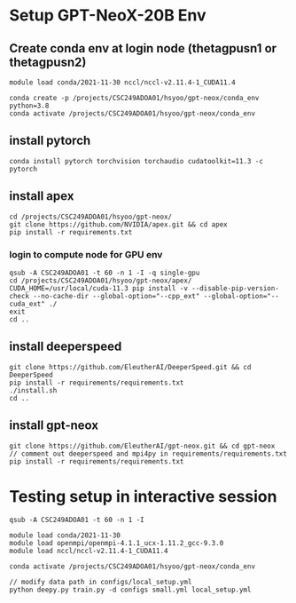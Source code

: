 # Setup GPT-NeoX-20B Env

## Create conda env at login node (thetagpusn1 or thetagpusn2)
```
module load conda/2021-11-30 nccl/nccl-v2.11.4-1_CUDA11.4

conda create -p /projects/CSC249ADOA01/hsyoo/gpt-neox/conda_env python=3.8
conda activate /projects/CSC249ADOA01/hsyoo/gpt-neox/conda_env
```

## install pytorch
```
conda install pytorch torchvision torchaudio cudatoolkit=11.3 -c pytorch
```

## install apex
```
cd /projects/CSC249ADOA01/hsyoo/gpt-neox/
git clone https://github.com/NVIDIA/apex.git && cd apex
pip install -r requirements.txt
```

### login to compute node for GPU env
```
qsub -A CSC249ADOA01 -t 60 -n 1 -I -q single-gpu
cd /projects/CSC249ADOA01/hsyoo/gpt-neox/apex/
CUDA_HOME=/usr/local/cuda-11.3 pip install -v --disable-pip-version-check --no-cache-dir --global-option="--cpp_ext" --global-option="--cuda_ext" ./
exit
cd ..
```

## install deeperspeed
```
git clone https://github.com/EleutherAI/DeeperSpeed.git && cd DeeperSpeed
pip install -r requirements/requirements.txt
./install.sh
cd ..
```

## install gpt-neox
```
git clone https://github.com/EleutherAI/gpt-neox.git && cd gpt-neox
// comment out deeperspeed and mpi4py in requirements/requirements.txt
pip install -r requirements/requirements.txt
```

# Testing setup in interactive session
```
qsub -A CSC249ADOA01 -t 60 -n 1 -I

module load conda/2021-11-30
module load openmpi/openmpi-4.1.1_ucx-1.11.2_gcc-9.3.0
module load nccl/nccl-v2.11.4-1_CUDA11.4

conda activate /projects/CSC249ADOA01/hsyoo/gpt-neox/conda_env

// modify data path in configs/local_setup.yml
python deepy.py train.py -d configs small.yml local_setup.yml

```